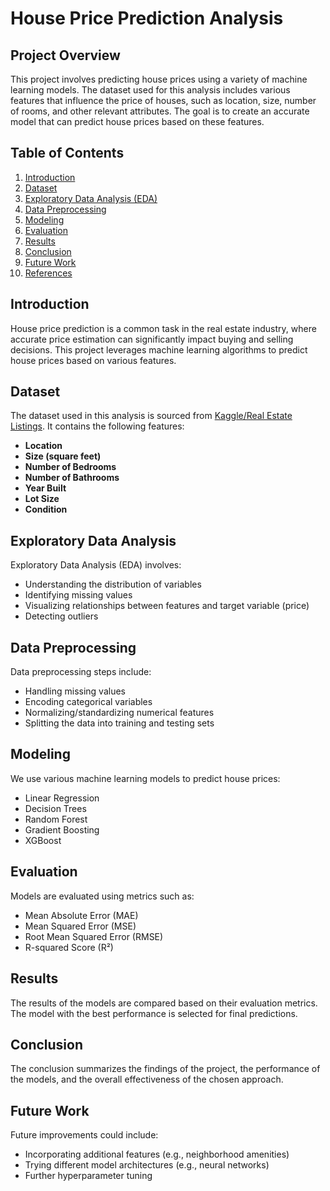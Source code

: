 # House Price Prediction Analysis

## Project Overview

This project involves predicting house prices using a variety of machine learning models. The dataset used for this analysis includes various features that influence the price of houses, such as location, size, number of rooms, and other relevant attributes. The goal is to create an accurate model that can predict house prices based on these features.

## Table of Contents

1. [Introduction](#introduction)
2. [Dataset](#dataset)
3. [Exploratory Data Analysis (EDA)](#exploratory-data-analysis)
4. [Data Preprocessing](#data-preprocessing)
5. [Modeling](#modeling)
6. [Evaluation](#evaluation)
7. [Results](#results)
8. [Conclusion](#conclusion)
9. [Future Work](#future-work)
10. [References](#references)

## Introduction

House price prediction is a common task in the real estate industry, where accurate price estimation can significantly impact buying and selling decisions. This project leverages machine learning algorithms to predict house prices based on various features.

## Dataset

The dataset used in this analysis is sourced from [Kaggle/Real Estate Listings](#). It contains the following features:
- **Location**
- **Size (square feet)**
- **Number of Bedrooms**
- **Number of Bathrooms**
- **Year Built**
- **Lot Size**
- **Condition**

## Exploratory Data Analysis

Exploratory Data Analysis (EDA) involves:
- Understanding the distribution of variables
- Identifying missing values
- Visualizing relationships between features and target variable (price)
- Detecting outliers

## Data Preprocessing

Data preprocessing steps include:
- Handling missing values
- Encoding categorical variables
- Normalizing/standardizing numerical features
- Splitting the data into training and testing sets

## Modeling

We use various machine learning models to predict house prices:
- Linear Regression
- Decision Trees
- Random Forest
- Gradient Boosting
- XGBoost

## Evaluation

Models are evaluated using metrics such as:
- Mean Absolute Error (MAE)
- Mean Squared Error (MSE)
- Root Mean Squared Error (RMSE)
- R-squared Score (R²)

## Results

The results of the models are compared based on their evaluation metrics. The model with the best performance is selected for final predictions.

## Conclusion

The conclusion summarizes the findings of the project, the performance of the models, and the overall effectiveness of the chosen approach.

## Future Work

Future improvements could include:
- Incorporating additional features (e.g., neighborhood amenities)
- Trying different model architectures (e.g., neural networks)
- Further hyperparameter tuning


